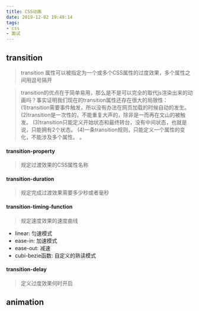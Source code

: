 ```yaml
---
title: CSS动画
date: 2019-12-02 19:49:14
tags:
- css
- 面试
---
```

 ## transition 
 > transition 属性可以被指定为一个或多个CSS属性的过度效果，多个属性之间用逗号隔开
 
> transition的优点在于简单易用，那么是不是可以完全的取代js渲染出来的动画吗？事实证明我们现在的transition属性还存在很大的局限性：
(1)transition需要事件触发，所以没有办法在网页加载的时候自动的发生。
(2)transition是一次性的，不能重复大声的，除非是一而再在文山的被触发。
(3)transition只能定义开始状态和最终转台，没有中间状态，也就是说，只能拥有2个状态。
(4)一条transition规则，只能定义一个属性的变化，不能涉及多个属性。
。
 #### transition-property 
 > 规定过渡效果的CSS属性名称
 #### transition-duration 
 > 规定完成过渡效果需要多少秒或者毫秒
 #### transition-timing-function
 > 规定速度效果的速度曲线
 + linear: 匀速模式
 + ease-in: 加速模式
 + ease-out: 减速
 + cubi-bezie函数: 自定义的熟读模式
 #### transition-delay 
 > 定义过度效果何时开启


 ## animation

